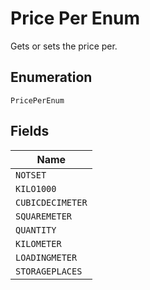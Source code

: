 
# Price Per Enum

Gets or sets the price per.

## Enumeration

`PricePerEnum`

## Fields

| Name |
|  --- |
| `NOTSET` |
| `KILO1000` |
| `CUBICDECIMETER` |
| `SQUAREMETER` |
| `QUANTITY` |
| `KILOMETER` |
| `LOADINGMETER` |
| `STORAGEPLACES` |

